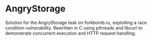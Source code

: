 # AngryStorage
Solution for the AngryStorage task on forkbomb.ru, exploiting a race condition vulnerability. Rewritten in C using pthreads and libcurl to demonstrate concurrent execution and HTTP request handling.
